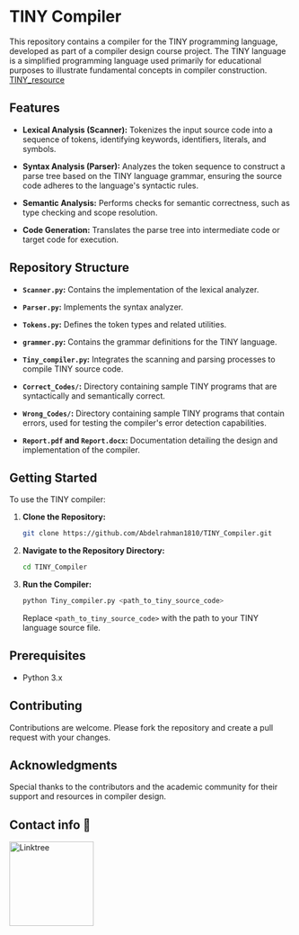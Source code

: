 # TINY Compiler

This repository contains a compiler for the TINY programming language, developed as part of a compiler design course project. The TINY language is a simplified programming language used primarily for educational purposes to illustrate fundamental concepts in compiler construction. [TINY_resource](https://a7medayman6.github.io/Tiny-Compiler/?utm_source=chatgpt.com)

## Features

- **Lexical Analysis (Scanner):** Tokenizes the input source code into a sequence of tokens, identifying keywords, identifiers, literals, and symbols.

- **Syntax Analysis (Parser):** Analyzes the token sequence to construct a parse tree based on the TINY language grammar, ensuring the source code adheres to the language's syntactic rules.

- **Semantic Analysis:** Performs checks for semantic correctness, such as type checking and scope resolution.

- **Code Generation:** Translates the parse tree into intermediate code or target code for execution.

## Repository Structure

- **`Scanner.py`:** Contains the implementation of the lexical analyzer.

- **`Parser.py`:** Implements the syntax analyzer.

- **`Tokens.py`:** Defines the token types and related utilities.

- **`grammer.py`:** Contains the grammar definitions for the TINY language.

- **`Tiny_compiler.py`:** Integrates the scanning and parsing processes to compile TINY source code.

- **`Correct_Codes/`:** Directory containing sample TINY programs that are syntactically and semantically correct.

- **`Wrong_Codes/`:** Directory containing sample TINY programs that contain errors, used for testing the compiler's error detection capabilities.

- **`Report.pdf` and `Report.docx`:** Documentation detailing the design and implementation of the compiler.

## Getting Started

To use the TINY compiler:

1. **Clone the Repository:**

   ```bash
   git clone https://github.com/Abdelrahman1810/TINY_Compiler.git
   ```


2. **Navigate to the Repository Directory:**

   ```bash
   cd TINY_Compiler
   ```


3. **Run the Compiler:**

   ```bash
   python Tiny_compiler.py <path_to_tiny_source_code>
   ```


   Replace `<path_to_tiny_source_code>` with the path to your TINY language source file.

## Prerequisites

- Python 3.x

## Contributing

Contributions are welcome. Please fork the repository and create a pull request with your changes.

## Acknowledgments

Special thanks to the contributors and the academic community for their support and resources in compiler design. 

## Contact info 💜
<a href="https://linktr.ee/A_Hassanen" target="_blank">
  <img align="left" alt="Linktree" width="150px" src="https://app.ashbyhq.com/api/images/org-theme-wordmark/b3f78683-a307-4014-b236-373f18850e2c/d54b020a-ff53-455a-9d52-c90c0f4f2081.png" />
</a>